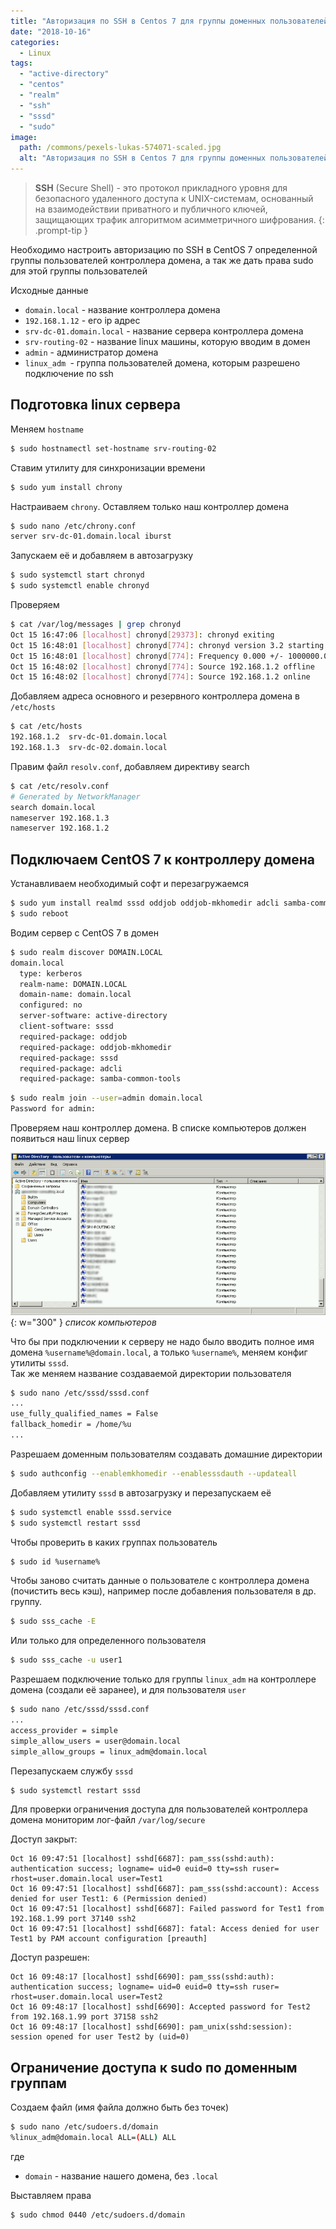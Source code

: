 ```yaml
---
title: "Авторизация по SSH в Centos 7 для группы доменных пользователей"
date: "2018-10-16"
categories: 
  - Linux
tags: 
  - "active-directory"
  - "centos"
  - "realm"
  - "ssh"
  - "sssd"
  - "sudo"
image:
  path: /commons/pexels-lukas-574071-scaled.jpg
  alt: "Авторизация по SSH в Centos 7 для группы доменных пользователей"
---
```


> **SSH** (Secure Shell) - это протокол прикладного уровня для безопасного удаленного доступа к UNIX-системам, основанный на взаимодействии приватного и публичного ключей, защищающих трафик алгоритмом асимметричного шифрования.
{: .prompt-tip }

Необходимо настроить авторизацию по SSH в CentOS 7 определенной группы пользователей контроллера домена, а так же дать права sudo для этой группы пользователей

Исходные данные

- `domain.local` - название контроллера домена
- `192.168.1.12` - его ip адрес
- `srv-dc-01.domain.local` - название сервера контроллера домена
- `srv-routing-02` - название linux машины, которую вводим в домен
- `admin` - администратор домена
- `linux_adm `- группа пользователей домена, которым разрешено подключение по ssh

## Подготовка linux сервера

Меняем `hostname`

```sh
$ sudo hostnamectl set-hostname srv-routing-02
```

Ставим утилиту для синхронизации времени

```sh
$ sudo yum install chrony
```

Настраиваем `chrony`. Оставляем только наш контроллер домена

```sh
$ sudo nano /etc/chrony.conf
server srv-dc-01.domain.local iburst
```

Запускаем её и добавляем в автозагрузку

```sh
$ sudo systemctl start chronyd 
$ sudo systemctl enable chronyd
```

Проверяем

```sh
$ cat /var/log/messages | grep chronyd
Oct 15 16:47:06 [localhost] chronyd[29373]: chronyd exiting
Oct 15 16:48:01 [localhost] chronyd[774]: chronyd version 3.2 starting (+CMDMON +NTP +REFCLOCK +RTC +PRIVDROP +SCFILTER +SECHASH +SIGND +ASYNCDNS +IPV6 +DEBUG)
Oct 15 16:48:01 [localhost] chronyd[774]: Frequency 0.000 +/- 1000000.000 ppm read from /var/lib/chrony/drift
Oct 15 16:48:02 [localhost] chronyd[774]: Source 192.168.1.2 offline
Oct 15 16:48:02 [localhost] chronyd[774]: Source 192.168.1.2 online
```

Добавляем адреса основного и резервного контроллера домена в `/etc/hosts`

```sh
$ cat /etc/hosts
192.168.1.2  srv-dc-01.domain.local
192.168.1.3  srv-dc-02.domain.local
```

Правим файл `resolv.conf`, добавляем директиву search

```sh
$ cat /etc/resolv.conf
# Generated by NetworkManager
search domain.local
nameserver 192.168.1.3
nameserver 192.168.1.2
```

## Подключаем CentOS 7 к контроллеру домена

Устанавливаем необходимый софт и перезагружаемся

```sh
$ sudo yum install realmd sssd oddjob oddjob-mkhomedir adcli samba-common samba-common-tools krb5-workstation openldap-clients policycoreutils-python
$ sudo reboot
```

Водим сервер с CentOS 7 в домен

```sh
$ sudo realm discover DOMAIN.LOCAL
domain.local
  type: kerberos
  realm-name: DOMAIN.LOCAL
  domain-name: domain.local
  configured: no
  server-software: active-directory
  client-software: sssd
  required-package: oddjob
  required-package: oddjob-mkhomedir
  required-package: sssd
  required-package: adcli
  required-package: samba-common-tools
```

```sh
$ sudo realm join --user=admin domain.local
Password for admin:
```

Проверяем наш контроллер домена. В списке компьютеров должен появиться наш linux сервер

![](/assets/img/posts/2018/10/16/2018-10-16_10-52.png){: w="300" }
_список компьютеров_

Что бы при подключении к серверу не надо было вводить полное имя домена `%username%@domain.local`, а только `%username%`, меняем конфиг утилиты `sssd`.  
Так же меняем название создаваемой директории пользователя

```sh
$ sudo nano /etc/sssd/sssd.conf
...
use_fully_qualified_names = False
fallback_homedir = /home/%u
...
```

Разрешаем доменным пользователям создавать домашние директории

```sh
$ sudo authconfig --enablemkhomedir --enablesssdauth --updateall
```

Добавляем утилиту `sssd` в автозагрузку и перезапускаем её

```sh
$ sudo systemctl enable sssd.service
$ sudo systemctl restart sssd
```

Чтобы проверить в каких группах пользователь

```sh
$ sudo id %username%
```

Чтобы заново считать данные о пользователе с контроллера домена (почистить весь кэш), например после добавления пользователя в др. группу.   

```sh
$ sudo sss_cache -E
```

Или только для определенного пользователя

```sh
$ sudo sss_cache -u user1
```

Разрешаем подключение только для группы `linux_adm` на контроллере домена (создали её заранее), и для пользователя `user`

```sh
$ sudo nano /etc/sssd/sssd.conf
...
access_provider = simple
simple_allow_users = user@domain.local
simple_allow_groups = linux_adm@domain.local
```

Перезапускаем службу `sssd`

```sh
$ sudo systemctl restart sssd
```

Для проверки ограничения доступа для пользователей контроллера домена мониторим лог-файл `/var/log/secure`

Доступ закрыт:

```
Oct 16 09:47:51 [localhost] sshd[6687]: pam_sss(sshd:auth): authentication success; logname= uid=0 euid=0 tty=ssh ruser= rhost=user.domain.local user=Test1
Oct 16 09:47:51 [localhost] sshd[6687]: pam_sss(sshd:account): Access denied for user Test1: 6 (Permission denied)
Oct 16 09:47:51 [localhost] sshd[6687]: Failed password for Test1 from 192.168.1.99 port 37140 ssh2
Oct 16 09:47:51 [localhost] sshd[6687]: fatal: Access denied for user Test1 by PAM account configuration [preauth]
```

Доступ разрешен:

```
Oct 16 09:48:17 [localhost] sshd[6690]: pam_sss(sshd:auth): authentication success; logname= uid=0 euid=0 tty=ssh ruser= rhost=user.domain.local user=Test2
Oct 16 09:48:17 [localhost] sshd[6690]: Accepted password for Test2 from 192.168.1.99 port 37158 ssh2
Oct 16 09:48:17 [localhost] sshd[6690]: pam_unix(sshd:session): session opened for user Test2 by (uid=0)
```

## Ограничение доступа к sudo по доменным группам

Создаем файл (имя файла должно быть без точек)

```sh
$ sudo nano /etc/sudoers.d/domain
%linux_adm@domain.local ALL=(ALL) ALL
```

где
- `domain` - название нашего домена, без `.local`

Выставляем права

```sh
$ sudo chmod 0440 /etc/sudoers.d/domain
```
